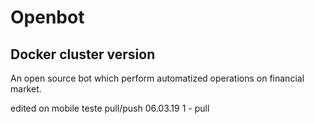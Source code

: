 # Openbot
## Docker cluster version

An open source bot which perform automatized operations on financial market.

edited on mobile
teste pull/push 06.03.19 1 - pull